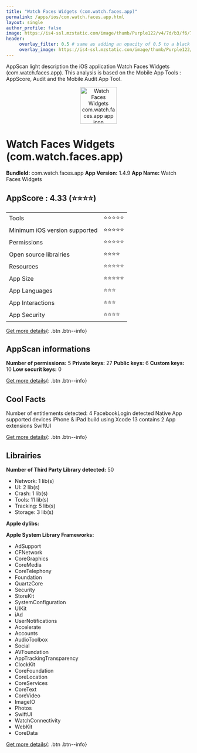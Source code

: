 ```yaml
---
title: "Watch Faces Widgets (com.watch.faces.app)"
permalink: /apps/ios/com.watch.faces.app.html
layout: single
author_profile: false
image: https://is4-ssl.mzstatic.com/image/thumb/Purple122/v4/7d/b3/f6/7db3f690-19d8-529a-c5e0-27f010fb0ca3/AppIcon-0-1x_U007emarketing-0-7-0-85-220.png/512x512bb.jpg
header: 
     overlay_filter: 0.5 # same as adding an opacity of 0.5 to a black background
     overlay_image: https://is4-ssl.mzstatic.com/image/thumb/Purple122/v4/7d/b3/f6/7db3f690-19d8-529a-c5e0-27f010fb0ca3/AppIcon-0-1x_U007emarketing-0-7-0-85-220.png/512x512bb.jpg
---
```

AppScan light description the iOS application Watch Faces Widgets (com.watch.faces.app). This analysis is based on the Mobile App Tools : AppScore, Audit and the Mobile Audit App Tool.

  
  
<div style="text-align: center;"><img src="https://is4-ssl.mzstatic.com/image/thumb/Purple122/v4/7d/b3/f6/7db3f690-19d8-529a-c5e0-27f010fb0ca3/AppIcon-0-1x_U007emarketing-0-7-0-85-220.png/512x512bb.jpg" width="100" height="100" alt="Watch Faces Widgets com.watch.faces.app app icon"></div>  
  
# Watch Faces Widgets (com.watch.faces.app)

**BundleId:** com.watch.faces.app
**App Version:** 1.4.9
**App Name:** Watch Faces Widgets


## AppScore : 4.33 (⭐️⭐️⭐️⭐️) 

<table>
<tr><td> Tools </td><td> ⭐️⭐️⭐️⭐️⭐️ </td></tr>
<tr><td> Minimum iOS version supported </td><td> ⭐️⭐️⭐️⭐️⭐️ </td></tr>
<tr><td> Permissions </td><td> ⭐️⭐️⭐️⭐️⭐️ </td></tr>
<tr><td> Open source librairies </td><td> ⭐️⭐️⭐️⭐️ </td></tr>
<tr><td> Resources </td><td> ⭐️⭐️⭐️⭐️⭐️ </td></tr>
<tr><td> App Size </td><td> ⭐️⭐️⭐️⭐️⭐️ </td></tr>
<tr><td> App Languages </td><td> ⭐️⭐️⭐️ </td></tr>
<tr><td> App Interactions </td><td> ⭐️⭐️⭐️ </td></tr>
<tr><td> App Security </td><td> ⭐️⭐️⭐️⭐️ </td></tr>
</table>

[Get more details](/pricing.html){: .btn .btn--info}  
  
## AppScan informations 

**Number of permissions:** 5
**Private keys:** 27
**Public keys:** 6
**Custom keys:** 10
**Low securit keys:** 0
  
[Get more details](/pricing.html){: .btn .btn--info}

## Cool Facts

Number of entitlements detected: 4
FacebookLogin detected
Native App
supported devices iPhone & iPad
build using Xcode 13
contains 2 App extensions
SwiftUI
  
[Get more details](/pricing.html){: .btn .btn--info}

## Librairies 
**Number of Third Party Library detected:** 50
- Network: 1 lib(s)
- UI: 2 lib(s)
- Crash: 1 lib(s)
- Tools: 11 lib(s)
- Tracking: 5 lib(s)
- Storage: 3 lib(s)

**Apple dylibs:**


**Apple System Library Frameworks:**
- AdSupport
- CFNetwork
- CoreGraphics
- CoreMedia
- CoreTelephony
- Foundation
- QuartzCore
- Security
- StoreKit
- SystemConfiguration
- UIKit
- iAd
- UserNotifications
- Accelerate
- Accounts
- AudioToolbox
- Social
- AVFoundation
- AppTrackingTransparency
- ClockKit
- CoreFoundation
- CoreLocation
- CoreServices
- CoreText
- CoreVideo
- ImageIO
- Photos
- SwiftUI
- WatchConnectivity
- WebKit
- CoreData


  
[Get more details](/pricing.html){: .btn .btn--info}

